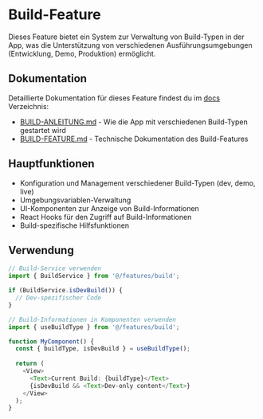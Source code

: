 # Build-Feature

Dieses Feature bietet ein System zur Verwaltung von Build-Typen in der App, was die Unterstützung von verschiedenen Ausführungsumgebungen (Entwicklung, Demo, Produktion) ermöglicht.

## Dokumentation

Detaillierte Dokumentation für dieses Feature findest du im [docs](./docs/) Verzeichnis:

- [BUILD-ANLEITUNG.md](./docs/BUILD-ANLEITUNG.md) - Wie die App mit verschiedenen Build-Typen gestartet wird
- [BUILD-FEATURE.md](./docs/BUILD-FEATURE.md) - Technische Dokumentation des Build-Features

## Hauptfunktionen

- Konfiguration und Management verschiedener Build-Typen (dev, demo, live)
- Umgebungsvariablen-Verwaltung
- UI-Komponenten zur Anzeige von Build-Informationen
- React Hooks für den Zugriff auf Build-Informationen
- Build-spezifische Hilfsfunktionen

## Verwendung

```typescript
// Build-Service verwenden
import { BuildService } from '@/features/build';

if (BuildService.isDevBuild()) {
  // Dev-spezifischer Code
}

// Build-Informationen in Komponenten verwenden
import { useBuildType } from '@/features/build';

function MyComponent() {
  const { buildType, isDevBuild } = useBuildType();
  
  return (
    <View>
      <Text>Current Build: {buildType}</Text>
      {isDevBuild && <Text>Dev-only content</Text>}
    </View>
  );
} 